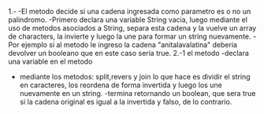 1.-
-El metodo decide si una cadena ingresada como parametro es o no un palindromo.
-Primero declara una variable String vacia, luego mediante el uso de metodos asociados a String, separa esta cadena y la vuelve un array de characters, la invierte y luego la une para formar un string nuevamente.
-Por ejemplo si al metodo le ingreso la cadena "anitalavalatina" deberia devolver un booleano que en este caso seria true.
2.-1 el metodo 
-declara una variable en el metodo
- mediante los metodos: split,revers y join lo que hace es dividir el string en caracteres, los reordena de forma invertida y luego los une nuevamente en un string.
-termina retornando un boolean, que sera true si la cadena original es igual a la invertida y falso, de lo contrario.
